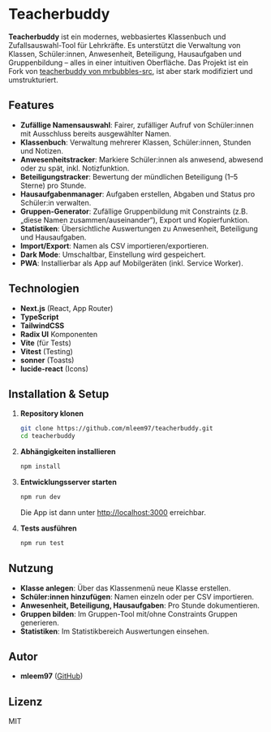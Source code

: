 # Teacherbuddy

**Teacherbuddy** ist ein modernes, webbasiertes Klassenbuch und Zufallsauswahl-Tool für Lehrkräfte. Es unterstützt die Verwaltung von Klassen, Schüler:innen, Anwesenheit, Beteiligung, Hausaufgaben und Gruppenbildung – alles in einer intuitiven Oberfläche. Das Projekt ist ein Fork von [teacherbuddy von mrbubbles-src](https://github.com/mrbubbles-src/teacherbuddy), ist aber stark modifiziert und umstrukturiert.
## Features

- **Zufällige Namensauswahl**: Fairer, zufälliger Aufruf von Schüler:innen mit Ausschluss bereits ausgewählter Namen.
- **Klassenbuch**: Verwaltung mehrerer Klassen, Schüler:innen, Stunden und Notizen.
- **Anwesenheitstracker**: Markiere Schüler:innen als anwesend, abwesend oder zu spät, inkl. Notizfunktion.
- **Beteiligungstracker**: Bewertung der mündlichen Beteiligung (1–5 Sterne) pro Stunde.
- **Hausaufgabenmanager**: Aufgaben erstellen, Abgaben und Status pro Schüler:in verwalten.
- **Gruppen-Generator**: Zufällige Gruppenbildung mit Constraints (z.B. „diese Namen zusammen/auseinander“), Export und Kopierfunktion.
- **Statistiken**: Übersichtliche Auswertungen zu Anwesenheit, Beteiligung und Hausaufgaben.
- **Import/Export**: Namen als CSV importieren/exportieren.
- **Dark Mode**: Umschaltbar, Einstellung wird gespeichert.
- **PWA**: Installierbar als App auf Mobilgeräten (inkl. Service Worker).

## Technologien

- **Next.js** (React, App Router)
- **TypeScript**
- **TailwindCSS**
- **Radix UI** Komponenten
- **Vite** (für Tests)
- **Vitest** (Testing)
- **sonner** (Toasts)
- **lucide-react** (Icons)

## Installation & Setup

1. **Repository klonen**
   ```sh
   git clone https://github.com/mleem97/teacherbuddy.git
   cd teacherbuddy
   ```

2. **Abhängigkeiten installieren**
   ```sh
   npm install
   ```

3. **Entwicklungsserver starten**
   ```sh
   npm run dev
   ```
   Die App ist dann unter [http://localhost:3000](http://localhost:3000) erreichbar.

4. **Tests ausführen**
   ```sh
   npm run test
   ```

## Nutzung

- **Klasse anlegen**: Über das Klassenmenü neue Klasse erstellen.
- **Schüler:innen hinzufügen**: Namen einzeln oder per CSV importieren.
- **Anwesenheit, Beteiligung, Hausaufgaben**: Pro Stunde dokumentieren.
- **Gruppen bilden**: Im Gruppen-Tool mit/ohne Constraints Gruppen generieren.
- **Statistiken**: Im Statistikbereich Auswertungen einsehen.

## Autor

- **mleem97** ([GitHub](https://github.com/mleem97))

## Lizenz

MIT
